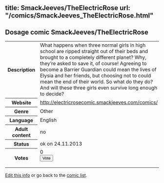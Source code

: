 title: SmackJeeves/TheElectricRose
url: "/comics/SmackJeeves_TheElectricRose.html"
---
Dosage comic SmackJeeves/TheElectricRose
-----------------------------------------

<p id="msg"></p>
<script type="text/javascript">
if (window.location.search === '?edit_info_mail=sent_ok') {
  var elem = document.getElementById("msg");
  elem.innerHTML = 'Edited information sucessfully sent for review, which is usually done daily. Thanks!';
  elem.className = 'ok';
}
</script>
<table class="comicinfo">
<tr>
<th>Description</th><td>What happens when three normal girls in high school are ripped straight out of their beds and brought to a completely different planet? Why, they’re asked to save it, of course! Agreeing to become a Barrier Guardian could mean the lives of Elysia and her friends, but choosing not to could mean the end of their world. So what do they do? And will these three girls even survive long enough to decide?</td>
</tr>
<tr>
<th>Website</th><td><a href="http://electricrosecomic.smackjeeves.com/comics/">http://electricrosecomic.smackjeeves.com/comics/</a></td>
</tr>
<tr>
<th>Genre</th><td>Other</td>
</tr>
<tr>
<th>Language</th><td>English</td>
</tr>
<tr>
<th>Adult content</th><td>no</td>
</tr>
<tr>
<th>Status</th><td>ok on 24.11.2013</td>
</tr>
<tr>
<th>Votes</th><td>0
<form action="http://gaecounter.appspot.com/count/" method="POST">
<input name="name" type="hidden" value="SmackJeeves_TheElectricRose"/>
<input name="uid" type="hidden" id="voteuid" value=""/>
<input type="submit" value="Vote"/>
</form>
</td>
</tr>
</table>
<script type="text/javascript">
var ua = navigator.userAgent;
document.getElementById("voteuid").value = ua.replace(/[^a-zA-Z0-9\._:]/g , "_");;
</script>

[Edit this info](SmackJeeves_TheElectricRose_edit.html) or go back to the [comic list](../comic-index.html).
